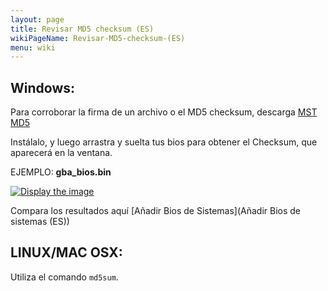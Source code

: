 ```yaml
---
layout: page
title: Revisar MD5 checksum (ES)
wikiPageName: Revisar-MD5-checksum-(ES)
menu: wiki
---
```


## Windows:

Para corroborar la firma de un archivo o el MD5 checksum, descarga 
<a href="http://ec.ccm2.net/www.commentcamarche.net/download/files/mstMD520e.exe">MST MD5</a>

Instálalo, y luego arrastra y suelta tus bios para obtener el Checksum, que aparecerá en la ventana.

EJEMPLO: **gba_bios.bin**

<a title="Display the image" href="http://www.zimagez.com/zimage/gba2.php" target="_blank"><img src="http://www.zimagez.com/miniature/gba2.png" alt="Display the image" /></a>

Compara los resultados aquí [Añadir Bios de Sistemas](Añadir Bios de sistemas (ES))

## LINUX/MAC OSX:

Utiliza el comando `md5sum`.
